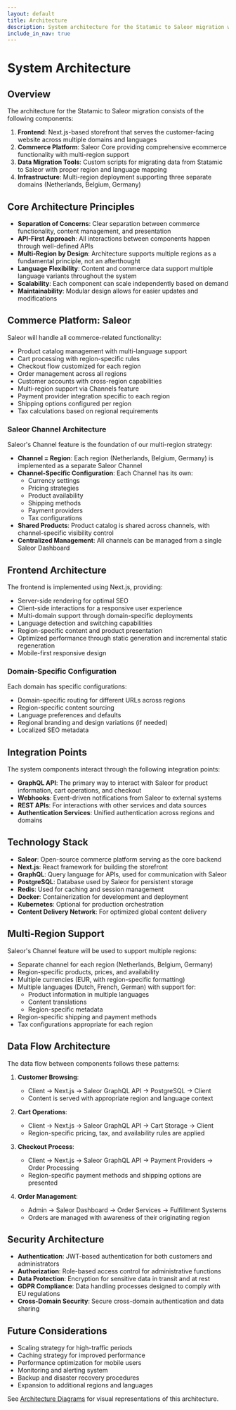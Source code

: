 ```yaml
---
layout: default
title: Architecture
description: System architecture for the Statamic to Saleor migration with multi-region and multi-language support
include_in_nav: true
---
```


# System Architecture

## Overview

The architecture for the Statamic to Saleor migration consists of the following components:

1. **Frontend**: Next.js-based storefront that serves the customer-facing website across multiple domains and languages
2. **Commerce Platform**: Saleor Core providing comprehensive ecommerce functionality with multi-region support
3. **Data Migration Tools**: Custom scripts for migrating data from Statamic to Saleor with proper region and language mapping
4. **Infrastructure**: Multi-region deployment supporting three separate domains (Netherlands, Belgium, Germany)

## Core Architecture Principles

- **Separation of Concerns**: Clear separation between commerce functionality, content management, and presentation
- **API-First Approach**: All interactions between components happen through well-defined APIs
- **Multi-Region by Design**: Architecture supports multiple regions as a fundamental principle, not an afterthought
- **Language Flexibility**: Content and commerce data support multiple language variants throughout the system
- **Scalability**: Each component can scale independently based on demand
- **Maintainability**: Modular design allows for easier updates and modifications

## Commerce Platform: Saleor

Saleor will handle all commerce-related functionality:

- Product catalog management with multi-language support
- Cart processing with region-specific rules
- Checkout flow customized for each region
- Order management across all regions
- Customer accounts with cross-region capabilities
- Multi-region support via Channels feature
- Payment provider integration specific to each region
- Shipping options configured per region
- Tax calculations based on regional requirements

### Saleor Channel Architecture

Saleor's Channel feature is the foundation of our multi-region strategy:

- **Channel = Region**: Each region (Netherlands, Belgium, Germany) is implemented as a separate Saleor Channel
- **Channel-Specific Configuration**: Each Channel has its own:
  - Currency settings
  - Pricing strategies
  - Product availability
  - Shipping methods
  - Payment providers
  - Tax configurations
- **Shared Products**: Product catalog is shared across channels, with channel-specific visibility control
- **Centralized Management**: All channels can be managed from a single Saleor Dashboard

## Frontend Architecture

The frontend is implemented using Next.js, providing:

- Server-side rendering for optimal SEO
- Client-side interactions for a responsive user experience
- Multi-domain support through domain-specific deployments
- Language detection and switching capabilities
- Region-specific content and product presentation
- Optimized performance through static generation and incremental static regeneration
- Mobile-first responsive design

### Domain-Specific Configuration

Each domain has specific configurations:

- Domain-specific routing for different URLs across regions
- Region-specific content sourcing
- Language preferences and defaults
- Regional branding and design variations (if needed)
- Localized SEO metadata

## Integration Points

The system components interact through the following integration points:

- **GraphQL API**: The primary way to interact with Saleor for product information, cart operations, and checkout
- **Webhooks**: Event-driven notifications from Saleor to external systems
- **REST APIs**: For interactions with other services and data sources
- **Authentication Services**: Unified authentication across regions and domains

## Technology Stack

- **Saleor**: Open-source commerce platform serving as the core backend
- **Next.js**: React framework for building the storefront
- **GraphQL**: Query language for APIs, used for communication with Saleor
- **PostgreSQL**: Database used by Saleor for persistent storage
- **Redis**: Used for caching and session management
- **Docker**: Containerization for development and deployment
- **Kubernetes**: Optional for production orchestration
- **Content Delivery Network**: For optimized global content delivery

## Multi-Region Support

Saleor's Channel feature will be used to support multiple regions:

- Separate channel for each region (Netherlands, Belgium, Germany)
- Region-specific products, prices, and availability
- Multiple currencies (EUR, with region-specific formatting)
- Multiple languages (Dutch, French, German) with support for:
  - Product information in multiple languages
  - Content translations
  - Region-specific metadata
- Region-specific shipping and payment methods
- Tax configurations appropriate for each region

## Data Flow Architecture

The data flow between components follows these patterns:

1. **Customer Browsing**:
   - Client → Next.js → Saleor GraphQL API → PostgreSQL → Client
   - Content is served with appropriate region and language context

2. **Cart Operations**:
   - Client → Next.js → Saleor GraphQL API → Cart Storage → Client
   - Region-specific pricing, tax, and availability rules are applied

3. **Checkout Process**:
   - Client → Next.js → Saleor GraphQL API → Payment Providers → Order Processing
   - Region-specific payment methods and shipping options are presented

4. **Order Management**:
   - Admin → Saleor Dashboard → Order Services → Fulfillment Systems
   - Orders are managed with awareness of their originating region

## Security Architecture

- **Authentication**: JWT-based authentication for both customers and administrators
- **Authorization**: Role-based access control for administrative functions
- **Data Protection**: Encryption for sensitive data in transit and at rest
- **GDPR Compliance**: Data handling processes designed to comply with EU regulations
- **Cross-Domain Security**: Secure cross-domain authentication and data sharing

## Future Considerations

- Scaling strategy for high-traffic periods
- Caching strategy for improved performance
- Performance optimization for mobile users
- Monitoring and alerting system
- Backup and disaster recovery procedures
- Expansion to additional regions and languages

See [Architecture Diagrams](diagrams/index.md) for visual representations of this architecture. 